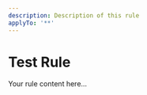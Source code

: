 ```yaml
---
description: Description of this rule
applyTo: '**'
---
```


# Test Rule

Your rule content here...
